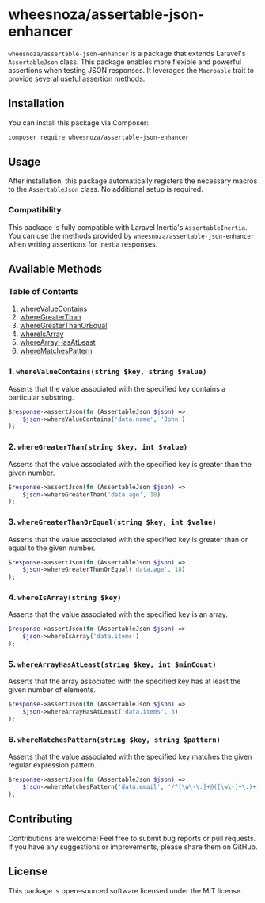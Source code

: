 # wheesnoza/assertable-json-enhancer

`wheesnoza/assertable-json-enhancer` is a package that extends Laravel's `AssertableJson` class. This package enables more flexible and powerful assertions when testing JSON responses. It leverages the `Macroable` trait to provide several useful assertion methods.

## Installation

You can install this package via Composer:

```bash
composer require wheesnoza/assertable-json-enhancer
```

## Usage

After installation, this package automatically registers the necessary macros to the `AssertableJson` class. No additional setup is required.

### Compatibility

This package is fully compatible with Laravel Inertia's `AssertableInertia`. You can use the methods provided by `wheesnoza/assertable-json-enhancer` when writing assertions for Inertia responses.

## Available Methods

### Table of Contents
1. [whereValueContains](#1-wherevaluecontainsstring-key-string-value)
2. [whereGreaterThan](#2-wheregreaterthanstring-key-int-value)
3. [whereGreaterThanOrEqual](#3-wheregreaterthanorequalstring-key-int-value)
4. [whereIsArray](#4-whereisarraystring-key)
5. [whereArrayHasAtLeast](#5-wherearrayhasatleaststring-key-int-mincount)
6. [whereMatchesPattern](#6-wherematchespatternstring-key-string-pattern)

### 1. `whereValueContains(string $key, string $value)`

Asserts that the value associated with the specified key contains a particular substring.

```php
$response->assertJson(fn (AssertableJson $json) =>
    $json->whereValueContains('data.name', 'John')
);
```

### 2. `whereGreaterThan(string $key, int $value)`

Asserts that the value associated with the specified key is greater than the given number.

```php
$response->assertJson(fn (AssertableJson $json) =>
    $json->whereGreaterThan('data.age', 18)
);
```

### 3. `whereGreaterThanOrEqual(string $key, int $value)`

Asserts that the value associated with the specified key is greater than or equal to the given number.

```php
$response->assertJson(fn (AssertableJson $json) =>
    $json->whereGreaterThanOrEqual('data.age', 18)
);
```

### 4. `whereIsArray(string $key)`

Asserts that the value associated with the specified key is an array.

```php
$response->assertJson(fn (AssertableJson $json) =>
    $json->whereIsArray('data.items')
);
```

### 5. `whereArrayHasAtLeast(string $key, int $minCount)`

Asserts that the array associated with the specified key has at least the given number of elements.

```php
$response->assertJson(fn (AssertableJson $json) =>
    $json->whereArrayHasAtLeast('data.items', 3)
);
```

### 6. `whereMatchesPattern(string $key, string $pattern)`

Asserts that the value associated with the specified key matches the given regular expression pattern.

```php
$response->assertJson(fn (AssertableJson $json) =>
    $json->whereMatchesPattern('data.email', '/^[\w\-\.]+@([\w\-]+\.)+[\w\-]{2,4}$/')
);
```

## Contributing

Contributions are welcome! Feel free to submit bug reports or pull requests. If you have any suggestions or improvements, please share them on GitHub.

## License

This package is open-sourced software licensed under the MIT license.
